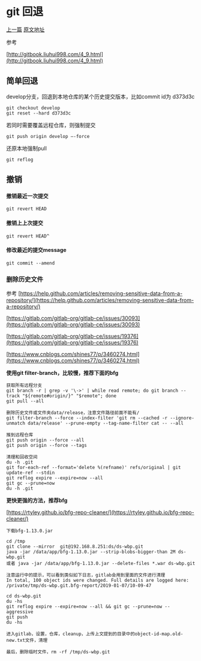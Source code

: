 # git 回退
[上一篇](https://github.com/penghcn/start/git) 
[原文地址](https://github.com/penghcn/start/blob/master/git/git-reset.md)

参考 

[http://gitbook.liuhui998.com/4_9.html](http://gitbook.liuhui998.com/4_9.html)

## 简单回退
develop分支，回退到本地仓库的某个历史提交版本，比如commit id为 d373d3c

    git checkout develop
    git reset --hard d373d3c

若同时需要覆盖远程仓库，则强制提交

    git push origin develop –-force

还原本地强制pull
    
    git reflog

## 撤销
#### 撤销最近一次提交
    git revert HEAD

#### 撤销上上次提交
    git revert HEAD^

#### 修改最近的提交message
    git commit --amend

### 删除历史文件
参考 [https://help.github.com/articles/removing-sensitive-data-from-a-repository/](https://help.github.com/articles/removing-sensitive-data-from-a-repository/)

[https://gitlab.com/gitlab-org/gitlab-ce/issues/30093](https://gitlab.com/gitlab-org/gitlab-ce/issues/30093)

[https://gitlab.com/gitlab-org/gitlab-ce/issues/19376](https://gitlab.com/gitlab-org/gitlab-ce/issues/19376)

[https://www.cnblogs.com/shines77/p/3460274.html](https://www.cnblogs.com/shines77/p/3460274.html)

**使用git filter-branch，比较慢，推荐下面的bfg**

    获取所有远程分支
    git branch -r | grep -v '\->' | while read remote; do git branch --track "${remote#origin/}" "$remote"; done
    git pull --all

    删除历史文件或文件夹data/release，注意文件路径前面不能有/
    git filter-branch --force --index-filter 'git rm --cached -r --ignore-unmatch data/release' --prune-empty --tag-name-filter cat -- --all

    推到远程仓库
    git push origin --force --all
    git push origin --force --tags
   
    清理和回收空间
    du -h .git
    git for-each-ref --format='delete %(refname)' refs/original | git update-ref --stdin
    git reflog expire --expire=now --all
    git gc --prune=now
    du -h .git

**更快更强的方法，推荐bfg**

[https://rtyley.github.io/bfg-repo-cleaner/](https://rtyley.github.io/bfg-repo-cleaner/)
    
    下载bfg-1.13.0.jar

    cd /tmp
    git clone --mirror  git@192.168.8.251:ds/ds-wbp.git
    java -jar /data/app/bfg-1.13.0.jar --strip-blobs-bigger-than 2M ds-wbp.git
    或者 java -jar /data/app/bfg-1.13.0.jar --delete-files *.war ds-wbp.git

    注意运行中的提示，可以看到类似如下日志，gitlab会用到里面的文件进行清理
    In total, 100 object ids were changed. Full details are logged here:
    /private/tmp/ds-wbp.git.bfg-report/2019-01-07/10-09-47

    cd ds-wbp.git
    du -hs 
    git reflog expire --expire=now --all && git gc --prune=now --aggressive
    git push
    du -hs 

    进入gitlab，设置，仓库，cleanup，上传上文提到的目录中的object-id-map.old-new.txt文件，清理

    最后，删除临时文件，rm -rf /tmp/ds-wbp.git



